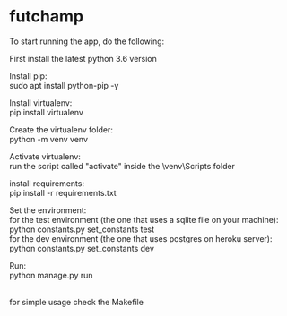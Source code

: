 # futchamp

To start running the app, do the following:

First install the latest python 3.6 version

Install pip:<br/>
    sudo apt install python-pip -y

Install virtualenv:<br/>
    pip install virtualenv

Create the virtualenv folder:<br/>
    python -m venv venv

Activate virtualenv:<br/>
    run the script called "activate" inside the \venv\Scripts folder

install requirements:<br/>
    pip install -r requirements.txt

Set the environment:<br/>
    for the test environment (the one that uses a sqlite file on your machine): python constants.py set_constants test<br/>
    for the dev environment (the one that uses postgres on heroku server): python constants.py set_constants dev

Run:<br/>
    python manage.py run

<br/>
for simple usage check the Makefile
